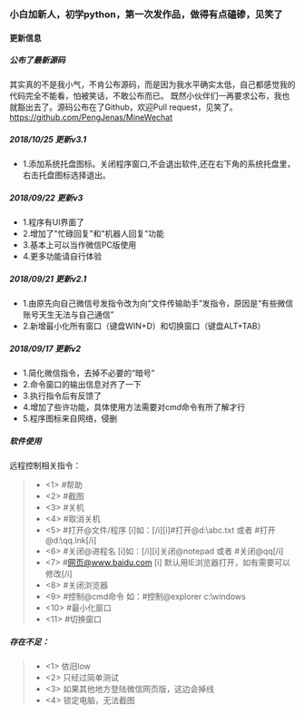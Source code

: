### 小白加新人，初学python，第一次发作品，做得有点磕碜，见笑了

#### 更新信息

##### 公布了最新源码
其实真的不是我小气，不肯公布源码，而是因为我水平确实太低，自己都感觉我的代码完全不能看，怕被笑话，不敢公布而已。
既然小伙伴们一再要求公布，我也就豁出去了。源码公布在了Github，欢迎Pull request，见笑了。
https://github.com/PengJenas/MineWechat

##### 2018/10/25  更新v3.1
- 1.添加系统托盘图标。关闭程序窗口,不会退出软件,还在右下角的系统托盘里，右击托盘图标选择退出。


##### 2018/09/22  更新v3
- 1.程序有UI界面了
- 2.增加了"忙碌回复"和"机器人回复"功能
- 3.基本上可以当作微信PC版使用
- 4.更多功能请自行体验

##### 2018/09/21  更新v2.1
- 1.由原先向自己微信号发指令改为向“文件传输助手”发指令，原因是“有些微信账号天生无法与自己通信”
- 2.新增最小化所有窗口（键盘WIN+D）和切换窗口（键盘ALT+TAB）

##### 2018/09/17  更新v2
- 1.简化微信指令，去掉不必要的“暗号”
- 2.命令窗口的输出信息对齐了一下
- 3.执行指令后有反馈了
- 4.增加了些许功能，具体使用方法需要对cmd命令有所了解才行
- 5.程序图标来自网络，侵删

##### 软件使用
远程控制相关指令：
> * <1> #帮助
> * <2> #截图
> * <3> #关机
> * <4> #取消关机
> * <5> #打开@文件/程序                [i]如：[/i][i]#打开@d:\abc.txt   或者   #打开@d:\qq.lnk[/i]
> * <6> #关闭@进程名                     [i]如：[/i][i]关闭@notepad      或者    #关闭@qq[/i]
> * <7> #网页@www.baidu.com    [i]   默认用IE浏览器打开，如有需要可以修改[/i]
> * <8> #关闭浏览器
> * <9> #控制@cmd命令                  如：#控制@explorer c:\windows   
> * <10> #最小化窗口
> * <11> #切换窗口

##### 存在不足：
> * <1> 依旧low
> * <2> 只经过简单测试
> * <3> 如果其他地方登陆微信网页版，这边会掉线
> * <4> 锁定电脑，无法截图


    
    
      

